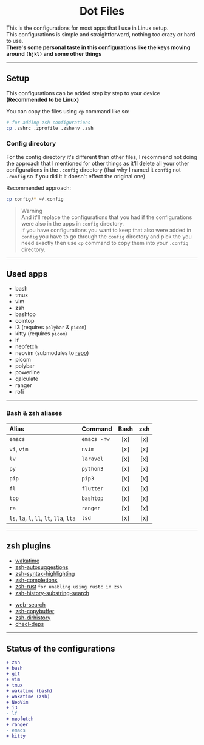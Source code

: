 <h1 align=center>Dot Files</h1>

This is the configurations for most apps that I use in Linux setup.  
This configurations is simple and straightforward, nothing too crazy or hard to use.  
**There's some personal taste in this configurations like the keys moving around `(hjkl)` and some other things**

---

## Setup

This configurations can be added step by step to your device **(Recommended to be Linux)**  

You can copy the files using `cp` command like so:  
```zsh
# for adding zsh configurations
cp .zshrc .zprofile .zshenv .zsh 
```

### Config directory

For the config directory it's different than other files, I recommend not doing the approach that I mentioned for other things as it'll delete all your other configurations in the `.config` directory (that why I named it `config` not `.config` so if you did it it doesn't effect the original one)  

Recommended approach:  
```zsh
cp config/* ~/.config
```
> Warning  
> And it'll replace the configurations that you had if the configurations were also in the apps in `config` directory.  
> If you have configurations you want to keep that also were added in `config` you have to go through the `config` directory and pick the you need exactly then use `cp` command to copy them into your `.config` directory.

---

## Used apps

- bash
- tmux
- vim
- zsh
- bashtop
- cointop
- i3 (requires `polybar` & `picom`)
- kitty (requires `picom`)
- lf
- neofetch
- neovim (submodules to [repo]())
- picom
- polybar
- powerline
- qalculate
- ranger
- rofi

---

### Bash & zsh aliases

| Alias                                     |Command      | Bash | zsh |
|:------------------------------------------|:------------|:----:|:---:|
| `emacs`                                   | `emacs -nw` | [x]  | [x] |
| `vi`, `vim`                               | `nvim`      | [x]  | [x] |
| `lv`                                      | `laravel`   | [x]  | [x] |
| `py`                                      | `python3`   | [x]  | [x] |
| `pip`                                     | `pip3`      | [x]  | [x] |
| `fl`                                      | `flutter`   | [x]  | [x] |
| `top`                                     | `bashtop`   | [x]  | [x] |
| `ra`                                      | `ranger`    | [x]  | [x] |
| `ls`, `la`, `l`, `ll`, `lt`, `lla`, `lta` | `lsd`       | [x]  | [x] |

---

## zsh plugins

- [wakatime](https://github.com/sobolevn/wakatime-zsh-plugin.git)
- [zsh-autosuggestions](https://github.com/zsh-users/zsh-autosuggestions)
- [zsh-syntax-highlighting](https://github.com/zsh-users/zsh-syntax-highlighting)
- [zsh-completions](https://github.com/zsh-users/zsh-completions)
- [zsh-rust](https://github.com/cowboyd/zsh-rust) `for unabling using rustc in zsh`
- [zsh-history-substring-search](https://github.com/zsh-users/zsh-history-substring-search)
<!-- - [zsh-auto-notify](https://github.com/MichealAquilina/zsh-auto-notify) -->
- [web-search](https://github.com/sineto/web-search)
- [zsh-copybuffer](https://github.com/guillaumeboehm/zsh-copybuffer)
- [zsh-dirhistory](https://github.com/shaunsauve/zsh-dirhistory)
- [checl-deps](https://github.com/zpm-zsh/check-deps)

---

<!-- ## NeoVim plugins -->
<!---->
<!-- - [vim-surround](https://github.com/tpope/vim-surround) -->
<!-- - [NerdTree](https://github.com/preservim/nerdtree) -->
<!-- - [vim-wakatime](https://github.com/wakatime/vim-wakatime) -->
<!-- - [vim-devicons](https://github.com/ryanoasis/vim-devicons) -->
<!-- - [Lualine.nvim](https://github.com/nvim-lualine/lualine.nvim) `only for NeoVim` -->
<!-- - [coc.nvim](https://github.com/neoclide/coc.nvim) -->
<!-- - [awesome vim colorschemes](https://github.com/rafi/awesome-vim-color-schemes) -->
<!-- - [Vim CSS color](https://github.com/ap/vim-css-color) -->
<!-- - [vim-terminal](https://github.com/tc50cal/vim-terminal) -->
<!-- - [nvim-autopairs](https://github.com/windwp/nvim-autopairs) -->
<!-- - [presence.nvim](https://github.com/andweeb/presence.nvim) `Discord Presence` -->
<!-- - [Emmet](https://github.com/mattn/emmet-vim) -->
<!---->
<!-- --- -->

## Status of the configurations

```patch
+ zsh
+ bash
+ git
+ vim
+ tmux
+ wakatime (bash)
+ wakatime (zsh)
+ NeoVim
+ i3
- lf
+ neofetch
+ ranger
- emacs
+ kitty
```
